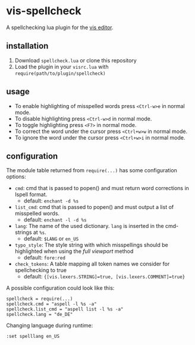 # vis-spellcheck

A spellchecking lua plugin for the [vis editor](https://github.com/martanne/vis).

## installation

1. Download `spellcheck.lua` or clone this repository
2. Load the plugin in your `visrc.lua` with `require(path/to/plugin/spellcheck)`

## usage

+ To enable highlighting of misspelled words press `<Ctrl-w>e` in normal mode.
+ To disable highlighting press `<Ctrl-w>d` in normal mode.
+ To toggle highlighting press `<F7>` in normal mode.
+ To correct the word under the cursor press `<Ctrl+w>w` in normal mode.
+ To ignore the word under the cursor press `<Ctrl+w>i` in normal mode.

## configuration

The module table returned from `require(...)` has some configuration options:

* `cmd`: cmd that is passed to popen() and must return word corrections in Ispell format.
	* default: `enchant -d %s` 
* `list_cmd`: cmd that is passed to popen() and must output a list of misspelled words.
	* default: `enchant -l -d %s` 
* `lang`: The name of the used dictionary. `lang` is inserted in the cmd-strings at `%s`.
	* default: `$LANG` or `en_US`
* `typo_style`: The style string with which misspellings should be highlighted when using the _full viewport_ method
	* default: `fore:red`
* `check_tokens`: A table mapping all token names we consider for spellchecking to true
	* default: `{[vis.lexers.STRING]=true, [vis.lexers.COMMENT]=true}`

A possible configuration could look like this:

	spellcheck = require(...)
	spellcheck.cmd = "aspell -l %s -a"
	spellcheck.list_cmd = "aspell list -l %s -a"
	spellcheck.lang = "de_DE"

Changing language during runtime:

	:set spelllang en_US

